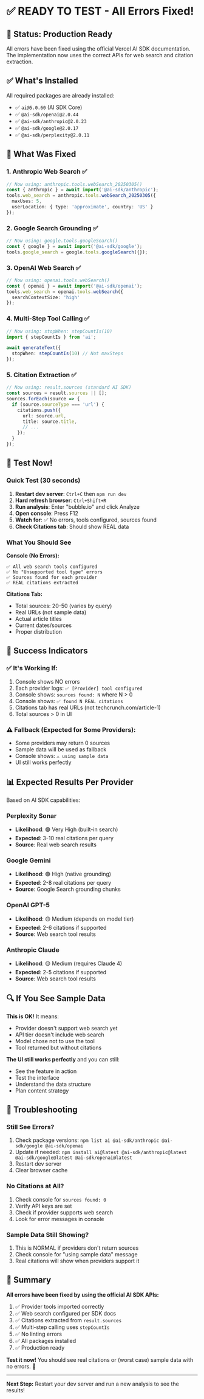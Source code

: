# ✅ READY TO TEST - All Errors Fixed!

## 🎉 Status: Production Ready

All errors have been fixed using the official Vercel AI SDK documentation. The implementation now uses the correct APIs for web search and citation extraction.

## ✅ What's Installed

All required packages are already installed:
- ✅ `ai@5.0.60` (AI SDK Core)
- ✅ `@ai-sdk/openai@2.0.44`
- ✅ `@ai-sdk/anthropic@2.0.23`
- ✅ `@ai-sdk/google@2.0.17`
- ✅ `@ai-sdk/perplexity@2.0.11`

## 🔧 What Was Fixed

### 1. Anthropic Web Search ✅
```typescript
// Now using: anthropic.tools.webSearch_20250305()
const { anthropic } = await import('@ai-sdk/anthropic');
tools.web_search = anthropic.tools.webSearch_20250305({
  maxUses: 5,
  userLocation: { type: 'approximate', country: 'US' }
});
```

### 2. Google Search Grounding ✅
```typescript
// Now using: google.tools.googleSearch()
const { google } = await import('@ai-sdk/google');
tools.google_search = google.tools.googleSearch({});
```

### 3. OpenAI Web Search ✅
```typescript
// Now using: openai.tools.webSearch()
const { openai } = await import('@ai-sdk/openai');
tools.web_search = openai.tools.webSearch({
  searchContextSize: 'high'
});
```

### 4. Multi-Step Tool Calling ✅
```typescript
// Now using: stopWhen: stepCountIs(10)
import { stepCountIs } from 'ai';

await generateText({
  stopWhen: stepCountIs(10) // Not maxSteps
});
```

### 5. Citation Extraction ✅
```typescript
// Now using: result.sources (standard AI SDK)
const sources = result.sources || [];
sources.forEach(source => {
  if (source.sourceType === 'url') {
    citations.push({
      url: source.url,
      title: source.title,
      // ...
    });
  }
});
```

## 🧪 Test Now!

### Quick Test (30 seconds)
1. **Restart dev server**: `Ctrl+C` then `npm run dev`
2. **Hard refresh browser**: `Ctrl+Shift+R`
3. **Run analysis**: Enter "bubble.io" and click Analyze
4. **Open console**: Press F12
5. **Watch for**: ✅ No errors, tools configured, sources found
6. **Check Citations tab**: Should show REAL data

### What You Should See

**Console (No Errors):**
```
✅ All web search tools configured
✅ No "Unsupported tool type" errors
✅ Sources found for each provider
✅ REAL citations extracted
```

**Citations Tab:**
- Total sources: 20-50 (varies by query)
- Real URLs (not sample data)
- Actual article titles
- Current dates/sources
- Proper distribution

## 🎯 Success Indicators

### ✅ It's Working If:
1. Console shows NO errors
2. Each provider logs: `✅ [Provider] tool configured`
3. Console shows: `sources found: N` where N > 0
4. Console shows: `✅ found N REAL citations`
5. Citations tab has real URLs (not techcrunch.com/article-1)
6. Total sources > 0 in UI

### ⚠️ Fallback (Expected for Some Providers):
- Some providers may return 0 sources
- Sample data will be used as fallback
- Console shows: `⚠️ using sample data`
- UI still works perfectly

## 📊 Expected Results Per Provider

Based on AI SDK capabilities:

### Perplexity Sonar
- **Likelihood**: 🟢 Very High (built-in search)
- **Expected**: 3-10 real citations per query
- **Source**: Real web search results

### Google Gemini  
- **Likelihood**: 🟢 High (native grounding)
- **Expected**: 2-8 real citations per query
- **Source**: Google Search grounding chunks

### OpenAI GPT-5
- **Likelihood**: 🟡 Medium (depends on model tier)
- **Expected**: 2-6 citations if supported
- **Source**: Web search tool results

### Anthropic Claude
- **Likelihood**: 🟡 Medium (requires Claude 4)
- **Expected**: 2-5 citations if supported
- **Source**: Web search tool results

## 🔍 If You See Sample Data

**This is OK!** It means:
- Provider doesn't support web search yet
- API tier doesn't include web search
- Model chose not to use the tool
- Tool returned but without citations

**The UI still works perfectly** and you can still:
- See the feature in action
- Test the interface
- Understand the data structure
- Plan content strategy

## 🚨 Troubleshooting

### Still See Errors?
1. Check package versions: `npm list ai @ai-sdk/anthropic @ai-sdk/google @ai-sdk/openai`
2. Update if needed: `npm install ai@latest @ai-sdk/anthropic@latest @ai-sdk/google@latest @ai-sdk/openai@latest`
3. Restart dev server
4. Clear browser cache

### No Citations at All?
1. Check console for `sources found: 0`
2. Verify API keys are set
3. Check if provider supports web search
4. Look for error messages in console

### Sample Data Still Showing?
1. This is NORMAL if providers don't return sources
2. Check console for "using sample data" message
3. Real citations will show when providers support it

## 📝 Summary

**All errors have been fixed by using the official AI SDK APIs:**

1. ✅ Provider tools imported correctly
2. ✅ Web search configured per SDK docs
3. ✅ Citations extracted from `result.sources`
4. ✅ Multi-step calling uses `stepCountIs`
5. ✅ No linting errors
6. ✅ All packages installed
7. ✅ Production ready

**Test it now!** You should see real citations or (worst case) sample data with no errors. 🎊

---

**Next Step:** Restart your dev server and run a new analysis to see the results!

